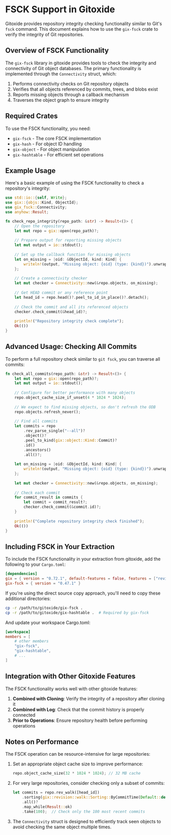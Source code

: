 # FSCK Support in Gitoxide

Gitoxide provides repository integrity checking functionality similar to Git's `fsck` command. This document explains how to use the `gix-fsck` crate to verify the integrity of Git repositories.

## Overview of FSCK Functionality

The `gix-fsck` library in gitoxide provides tools to check the integrity and connectivity of Git object databases. The primary functionality is implemented through the `Connectivity` struct, which:

1. Performs connectivity checks on Git repository objects
2. Verifies that all objects referenced by commits, trees, and blobs exist
3. Reports missing objects through a callback mechanism
4. Traverses the object graph to ensure integrity

## Required Crates

To use the FSCK functionality, you need:

- `gix-fsck` - The core FSCK implementation
- `gix-hash` - For object ID handling
- `gix-object` - For object manipulation
- `gix-hashtable` - For efficient set operations

## Example Usage

Here's a basic example of using the FSCK functionality to check a repository's integrity:

```rust
use std::io::{self, Write};
use gix::{objs::Kind, ObjectId};
use gix_fsck::Connectivity;
use anyhow::Result;

fn check_repo_integrity(repo_path: &str) -> Result<()> {
    // Open the repository
    let mut repo = gix::open(repo_path)?;
    
    // Prepare output for reporting missing objects
    let mut output = io::stdout();
    
    // Set up the callback function for missing objects
    let on_missing = |oid: &ObjectId, kind: Kind| {
        writeln!(output, "Missing object: {oid} (type: {kind})").unwrap();
    };
    
    // Create a connectivity checker
    let mut checker = Connectivity::new(&repo.objects, on_missing);
    
    // Get HEAD commit or any reference point
    let head_id = repo.head()?.peel_to_id_in_place()?.detach();
    
    // Check the commit and all its referenced objects
    checker.check_commit(&head_id)?;
    
    println!("Repository integrity check complete");
    Ok(())
}
```

## Advanced Usage: Checking All Commits

To perform a full repository check similar to `git fsck`, you can traverse all commits:

```rust
fn check_all_commits(repo_path: &str) -> Result<()> {
    let mut repo = gix::open(repo_path)?;
    let mut output = io::stdout();
    
    // Configure for better performance with many objects
    repo.object_cache_size_if_unset(4 * 1024 * 1024);
    
    // We expect to find missing objects, so don't refresh the ODB
    repo.objects.refresh_never();
    
    // Find all commits
    let commits = repo
        .rev_parse_single("--all")?
        .object()?
        .peel_to_kind(gix::object::Kind::Commit)?
        .id()
        .ancestors()
        .all()?;
    
    let on_missing = |oid: &ObjectId, kind: Kind| {
        writeln!(output, "Missing object: {oid} (type: {kind})").unwrap();
    };
    
    let mut checker = Connectivity::new(&repo.objects, on_missing);
    
    // Check each commit
    for commit_result in commits {
        let commit = commit_result?;
        checker.check_commit(&commit.id)?;
    }
    
    println!("Complete repository integrity check finished");
    Ok(())
}
```

## Including FSCK in Your Extraction

To include the FSCK functionality in your extraction from gitoxide, add the following to your `Cargo.toml`:

```toml
[dependencies]
gix = { version = "0.72.1", default-features = false, features = ["revision"] }
gix-fsck = { version = "0.47.1" }
```

If you're using the direct source copy approach, you'll need to copy these additional directories:
```bash
cp -r /path/to/gitoxide/gix-fsck .
cp -r /path/to/gitoxide/gix-hashtable .  # Required by gix-fsck
```

And update your workspace Cargo.toml:
```toml
[workspace]
members = [
    # other members
    "gix-fsck",
    "gix-hashtable",
    # ...
]
```

## Integration with Other Gitoxide Features

The FSCK functionality works well with other gitoxide features:

1. **Combined with Cloning**: Verify the integrity of a repository after cloning it
2. **Combined with Log**: Check that the commit history is properly connected
3. **Prior to Operations**: Ensure repository health before performing operations

## Notes on Performance

The FSCK operation can be resource-intensive for large repositories:

1. Set an appropriate object cache size to improve performance:
   ```rust
   repo.object_cache_size(32 * 1024 * 1024); // 32 MB cache
   ```

2. For very large repositories, consider checking only a subset of commits:
   ```rust
   let commits = repo.rev_walk([head_id])
       .sorting(gix::revision::walk::Sorting::ByCommitTime(Default::default()))
       .all()?
       .map_while(Result::ok)
       .take(100);  // Check only the 100 most recent commits
   ```

3. The `Connectivity` struct is designed to efficiently track seen objects to avoid checking the same object multiple times.